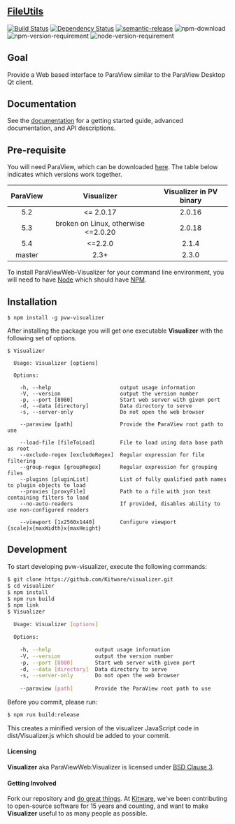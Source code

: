 ## [FileUtils](http://kitware.github.io/visualizer/)

[![Build Status](https://travis-ci.org/Kitware/visualizer.svg)](https://travis-ci.org/Kitware/visualizer)
[![Dependency Status](https://david-dm.org/kitware/visualizer.svg)](https://david-dm.org/kitware/pvw-visualizer)
[![semantic-release](https://img.shields.io/badge/%20%20%F0%9F%93%A6%F0%9F%9A%80-semantic--release-e10079.svg)](https://github.com/semantic-release/semantic-release)
![npm-download](https://img.shields.io/npm/dm/visualizer.svg)
![npm-version-requirement](https://img.shields.io/badge/npm->=3.0.0-brightgreen.svg)
![node-version-requirement](https://img.shields.io/badge/node->=5.0.0-brightgreen.svg)

## Goal

Provide a Web based interface to ParaView similar to the ParaView Desktop Qt client. 

## Documentation

See the [documentation](https://kitware.github.io/visualizer) for a getting
started guide, advanced documentation, and API descriptions.

## Pre-requisite 

You will need ParaView, which can be downloaded [here](http://www.paraview.org/download/).  The
table below indicates which versions work together.

| ParaView |              Visualizer             | Visualizer in PV binary |
|:--------:|:-----------------------------------:|:-----------------------:|
| 5.2      | <= 2.0.17                           | 2.0.16                  |
| 5.3      | broken on Linux, otherwise <=2.0.20 | 2.0.18                  |
| 5.4      | <=2.2.0                             | 2.1.4                   |
| master   | 2.3+                                | 2.3.0                   |

To install ParaViewWeb-Visualizer for your command line environment,
you will need to have [Node](https://nodejs.org/en/) which should have [NPM](https://www.npmjs.com/).

## Installation

```
$ npm install -g pvw-visualizer
```

After installing the package you will get one executable **Visualizer** with
the following set of options.

```
$ Visualizer

  Usage: Visualizer [options]

  Options:

    -h, --help                      output usage information
    -V, --version                   output the version number
    -p, --port [8080]               Start web server with given port
    -d, --data [directory]          Data directory to serve
    -s, --server-only               Do not open the web browser

    --paraview [path]               Provide the ParaView root path to use

    --load-file [fileToLoad]        File to load using data base path as root
    --exclude-regex [excludeRegex]  Regular expression for file filtering
    --group-regex [groupRegex]      Regular expression for grouping files
    --plugins [pluginList]          List of fully qualified path names to plugin objects to load
    --proxies [proxyFile]           Path to a file with json text containing filters to load
    --no-auto-readers               If provided, disables ability to use non-configured readers

    --viewport [1x2560x1440]        Configure viewport {scale}x{maxWidth}x{maxHeight}
```

## Development

To start developing pvw-visualizer, execute the following commands:

```sh
$ git clone https://github.com/Kitware/visualizer.git
$ cd visualizer
$ npm install
$ npm run build
$ npm link
$ Visualizer

  Usage: Visualizer [options]

  Options:

    -h, --help              output usage information
    -V, --version           output the version number
    -p, --port [8080]       Start web server with given port
    -d, --data [directory]  Data directory to serve
    -s, --server-only       Do not open the web browser
    
    --paraview [path]       Provide the ParaView root path to use
```

Before you commit, please run:

```sh
$ npm run build:release
```

This creates a minified version of the visualizer JavaScript code in dist/Visualizer.js
which should be added to your commit.

#### Licensing

**Visualizer** aka ParaViewWeb:Visualizer is licensed under [BSD Clause 3](LICENSE).

#### Getting Involved

Fork our repository and [do great things](https://kitware.github.io/visualizer/docs/contributing.html). At [Kitware](http://www.kitware.com),
we've been contributing to open-source software for 15 years and counting, and
want to make **Visualizer** useful to as many people as possible.
